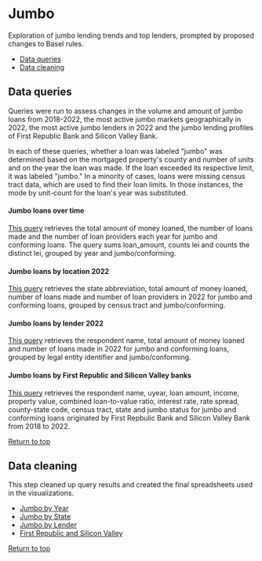 <h1>Jumbo</h1>
Exploration of jumbo lending trends and top lenders, prompted by proposed changes to Basel rules.

<ul id="top">
    <li><a href="#queries">Data queries</a></li>
    <li><a href="#cleaning">Data cleaning</a></li>
</ul>

<h2 id="queries">Data queries</h2>

Queries were run to assess changes in the volume and amount of jumbo loans from 2018-2022, the most active jumbo markets geographically in 2022, the most active jumbo lenders in 2022 and the jumbo lending profiles of First Republic Bank and Silicon Valley Bank.

In each of these queries, whether a loan was labeled "jumbo" was determined based on the mortgaged property's county and number of units and on the year the loan was made. If the loan exceeded its respective limit, it was labeled "jumbo." In a minority of cases, loans were missing census tract data, which are used to find their loan limits. In those instances, the mode by unit-count for the loan's year was substituted.

<h4>Jumbo loans over time</h4>

<a href="./queries/totalsByYear.sql" target="_blank">This query</a> retrieves the total amount of money loaned, the number of loans made and the number of loan providers each year for jumbo and conforming loans. The query sums loan_amount, counts lei and counts the distinct lei, grouped by year and jumbo/conforming.

<h4>Jumbo loans by location 2022</h4>

<a href="./queries/totalsByCensusTract.sql" target="_blank">This query</a> retrieves the state abbreviation, total amount of money loaned, number of loans made and number of loan providers in 2022 for jumbo and conforming loans, grouped by census tract and jumbo/conforming.

<h4>Jumbo loans by lender 2022</h4>

<a href="./queries/totalsByLEI.sql" target="_blank">This query</a> retrieves the respondent name, total amount of money loaned and number of loans made in 2022 for jumbo and conforming loans, grouped by legal entity identifier and jumbo/conforming.

<h4>Jumbo loans by First Republic and Silicon Valley banks</h4>

<a href="./queries/fr_sv_banks.sql" target="_blank">This query</a> retrieves the respondent name, uyear, loan amount, income, property value, combined loan-to-value ratio, interest rate, rate spread, county-state code, census tract, state and jumbo status for jumbo and conforming loans originated by First Repbulic Bank and Silicon Valley Bank from 2018 to 2022.

<a href="#top">Return to top</a>

<h2 id="cleaning">Data cleaning</h2>

This step cleaned up query results and created the final spreadsheets used in the visualizations.

<ul>
    <li><a href="./dataCleaning/byYear.py" target="_blank">Jumbo by Year</a></li>
    <li><a href="./dataCleaning/byCensusTract.py" target="_blank">Jumbo by State</a></li>
    <li><a href="./dataCleaning/byLender.py" target="_blank">Jumbo by Lender</a></li>
    <li><a href="./dataCleaning/deadBanks.py" target="_blank">First Republic and Silicon Valley</a></li>
</ul>

<a href="#top">Return to top</a>